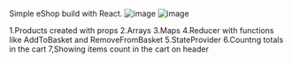 Simple eShop build with React.
![image](https://github.com/jaceksl1/react-eSHOP/assets/87030915/f1d94692-748e-4298-b13c-74514aedcf31)
![image](https://github.com/jaceksl1/react-eSHOP/assets/87030915/95585093-2d73-4b32-917e-30711eb8d5f5)


1.Products created with props
2.Arrays
3.Maps
4.Reducer with functions like AddToBasket and RemoveFromBasket
5.StateProvider
6.Countng totals in the cart
7,Showing items count in the cart on header

